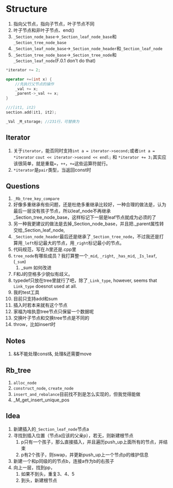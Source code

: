 # Structure

1. 指向父节点，指向子节点，叶子节点不同
2. 叶子节点和非叶子节点、end()
3. `_Section_node_base`->`_Section_leaf_node_base`和`_Section_tree_node_base`
4. `_Section_leaf_node_base`->`_Section_node_header`和`_Section_leaf_node`
5. `_Section_tree_node_base`->`_Section_tree_node`和`_Section_leaf_node`(F.0.1 don't do that)

```c++
*iterator += 2;

operator +=(int x) {
    //先执行父节点的操作
	_val += x;
	_parent->_val += x;
}

///[it1, it2)
section.add(it1, it2);

_Val _M_storage; //231行，可替换为
```

## Iterator

1. 关于`iterator`，能否同时支持`int a = iterator->second;`或者`int a = *iterator` `cout << iterator->second << endl;` 和 `*iterator += 3;`其实应该很简单，就是重载`=`，`++`，`+=`这些运算符就行。
2. `*iterator`是`pair`类型，当返回const时

## Questions

1. `_Rb_tree_key_compare`
2. 好像多重继承有些问题，还是杜绝多重继承比较好，一种合理的做法是，认为最后一层没有孩子节点，所以leaf_node不再继承_Section_tree_node_base，这样标记下一层是leaf节点就成为必须的了
3. 另一种我更建议的做法是去掉_Section_node_base，并且把._parent属性转交给_Section_leaf_node,
4. `_Section_node_header`最后还是继承了`_Section_tree_node`，不过我还是打算用`_left`标记最大的节点，用`_right`标记最小的节点。
5. 代码规范，写在.h里还是.cpp里
6. `tree_node`有哪些成员？我打算整一个`_mid`, `_right`, `_has_mid`, `_Is_leaf`, (`_sum`)
   1. _sum 如何改进
7. F和J的空格多少貌似有歧义。
8. typedef只放在tree里就行了吧，除了`_Link_type`, however, seems that `Link_type` doesnot used at all.
9. 我的test工具
10. 目前只支持add和sum
11. 插入时若本来就有这个节点
12. 家福为啥执意tree节点只保留一个数据呢
13. 交换叶子节点和交换tree节点是不同的
14. throw，比如insert时

## Notes

1. &&不能处理const&, 处理&还需要move

## Rb_tree

1. `alloc_node`
2. `construct_node`, `create_node`
3. `insert_and_rebalance`目前找不到是怎么实现的，但我觉得能做
4. _M_get_insert_unique_pos

## Idea

1. 新建插入的`_Section_leaf_node`节点a
2. 寻找到插入位置（节点a应该的父亲p），若无，则新建根节点
   1. p只有一个孩子，那么直接插入，并且遍历push_up上面所有的节点，并结束
   2. p有2个孩子，则swap，并更新push_up上一个节点p的维护信息
3. 新建一个和p同级的的节点b，连接a作为b的右孩子
4. 向上一层，找到pp，
   1. 如果不到头，重复3、4、5
   2. 到头，新建根节点

